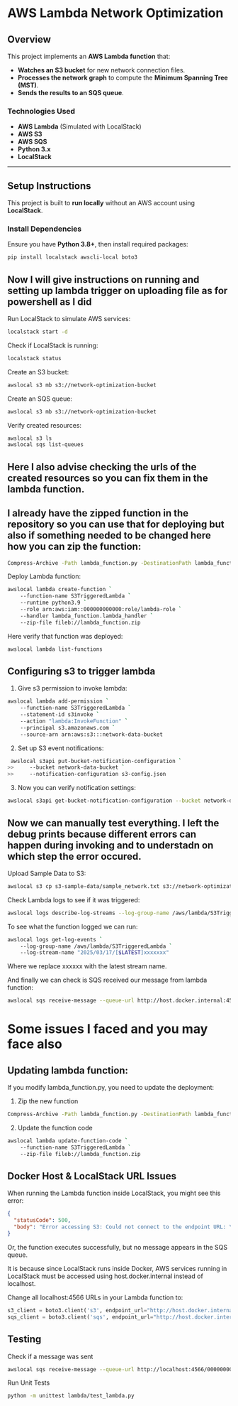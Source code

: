 # AWS Lambda Network Optimization 

## Overview
This project implements an **AWS Lambda function** that:
- **Watches an S3 bucket** for new network connection files.
- **Processes the network graph** to compute the **Minimum Spanning Tree (MST)**.
- **Sends the results to an SQS queue**.

###  Technologies Used
- **AWS Lambda** (Simulated with LocalStack)
- **AWS S3** 
- **AWS SQS** 
- **Python 3.x** 
- **LocalStack** 

---


## **Setup Instructions**
This project is built to **run locally** without an AWS account using **LocalStack**.

### **Install Dependencies**
Ensure you have **Python 3.8+**, then install required packages:
```sh
pip install localstack awscli-local boto3
```
## Now I will give instructions on running and setting up lambda trigger on uploading file as for powershell as I did
Run LocalStack to simulate AWS services:
```sh
localstack start -d
```

Check if LocalStack is running:
```sh
localstack status
```

Create an S3 bucket:
```sh
awslocal s3 mb s3://network-optimization-bucket
```

Create an SQS queue:
```sh
awslocal s3 mb s3://network-optimization-bucket
```

Verify created resources:
```sh
awslocal s3 ls
awslocal sqs list-queues
```
## Here I also advise checking the urls of the created resources so you can fix them in the lambda function. 

## I already have the zipped function in the repository so you can use that for deploying but also if something needed to be changed here how you can zip the function:
```sh
Compress-Archive -Path lambda_function.py -DestinationPath lambda_function.zip -Force
```

Deploy Lambda function:
```sh
awslocal lambda create-function `
    --function-name S3TriggeredLambda `
    --runtime python3.9 `
    --role arn:aws:iam::000000000000:role/lambda-role `
    --handler lambda_function.lambda_handler `
    --zip-file fileb://lambda_function.zip
```

Here verify that function was deployed:
```sh
awslocal lambda list-functions
```


## Configuring s3 to trigger lambda
1. Give s3 permission to invoke lambda:
```sh
awslocal lambda add-permission `
    --function-name S3TriggeredLambda `
    --statement-id s3invoke `
    --action "lambda:InvokeFunction" `
    --principal s3.amazonaws.com `
    --source-arn arn:aws:s3:::network-data-bucket
```

2. Set up S3 event notifications:
```sh
 awslocal s3api put-bucket-notification-configuration `
>>     --bucket network-data-bucket `
>>     --notification-configuration s3-config.json
```

3. Now you can verify notification settings:
```sh
awslocal s3api get-bucket-notification-configuration --bucket network-data-bucket
```

## Now we can manually test everything. I left the debug prints because different errors can happen during invoking and to understadn on which step the error occured.

Upload Sample Data to S3:
```sh
awslocal s3 cp s3-sample-data/sample_network.txt s3://network-optimization-bucket/
```

Check Lambda logs to see if it was triggered:
```sh
awslocal logs describe-log-streams --log-group-name /aws/lambda/S3TriggeredLambda
```

To see what the function logged we can run:
```sh
awslocal logs get-log-events `
    --log-group-name /aws/lambda/S3TriggeredLambda `
    --log-stream-name "2025/03/17/[$LATEST]xxxxxxx"
```
Where we replace xxxxxx with the latest stream name.

And finally we can check is SQS received our message from lambda function:
```sh
awslocal sqs receive-message --queue-url http://host.docker.internal:4566/000000000000/output-queue
```


# Some issues I faced and you may face also
## Updating lambda function:
If you modify lambda_function.py, you need to update the deployment:

1. Zip the new function
```sh
Compress-Archive -Path lambda_function.py -DestinationPath lambda_function.zip -Force
```

2. Update the function code
```sh
awslocal lambda update-function-code `
    --function-name S3TriggeredLambda `
    --zip-file fileb://lambda_function.zip
```

## Docker Host & LocalStack URL Issues
When running the Lambda function inside LocalStack, you might see this error:
```json
{
  "statusCode": 500,
  "body": "Error accessing S3: Could not connect to the endpoint URL: \"http://localhost:4566/network-data-bucket/sample_network.txt\""
}

```
Or, the function executes successfully, but no message appears in the SQS queue.

It is because since LocalStack runs inside Docker, AWS services running in LocalStack must be accessed using host.docker.internal instead of localhost. 

Change all localhost:4566 URLs in your Lambda function to:
```python
s3_client = boto3.client('s3', endpoint_url="http://host.docker.internal:4566")
sqs_client = boto3.client('sqs', endpoint_url="http://host.docker.internal:4566")
```

## Testing
Check if a message was sent

```sh
awslocal sqs receive-message --queue-url http://localhost:4566/000000000000/output-queue
```

Run Unit Tests
```sh
python -m unittest lambda/test_lambda.py
```